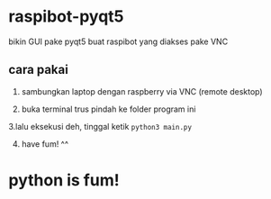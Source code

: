 # raspibot-pyqt5
bikin GUI pake pyqt5 buat raspibot yang diakses pake VNC

## cara pakai 

1. sambungkan laptop dengan raspberry via VNC (remote desktop)

2. buka terminal trus pindah ke folder program ini

3.lalu eksekusi deh, tinggal ketik 
``` python3 main.py ```

4. have fum! ^^











# python is fum!

